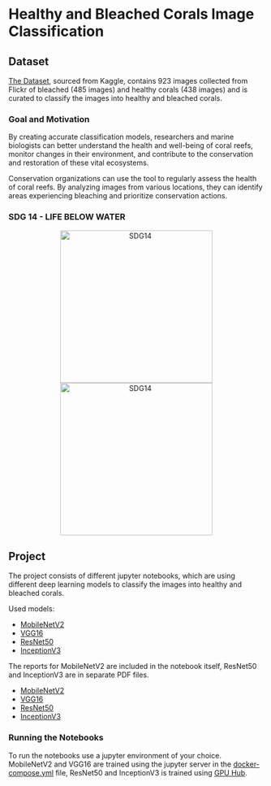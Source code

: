 # Healthy and Bleached Corals Image Classification

## Dataset

[The Dataset](https://www.kaggle.com/datasets/vencerlanz09/healthy-and-bleached-corals-image-classification/data), sourced from Kaggle, contains 923 images collected from Flickr of bleached (485 images) and healthy corals (438 images) and is curated to classify the images into healthy and bleached corals.

### Goal and Motivation

By creating accurate classification models, researchers and marine biologists can better understand the health and well-being of coral reefs, monitor changes in their environment, and contribute to the conservation and restoration of these vital ecosystems.

Conservation organizations can use the tool to regularly assess the health of coral reefs. By analyzing images from various locations, they can identify areas experiencing bleaching and prioritize conservation actions.

### SDG 14 - LIFE BELOW WATER

<div style="text-align: center;">
    <img src="https://upload.wikimedia.org/wikipedia/commons/4/4b/Sustainable_Development_Goal_14LifeBelowWater.svg" alt="SDG14" width="300">
    <img src="https://globalgoalscms.co.uk/wp-content/uploads/2021/09/globalgoals_636df7a3-ede0-49f2-8078-bc9bcdfa9f1b_goal_14.5_rgb_ng.svg" alt="SDG14" width="300">
</div>

## Project

The project consists of different jupyter notebooks, which are using different deep learning models to classify the images into healthy and bleached corals.

Used models:

- [MobileNetV2](./MobileNet-Coral-Image-Classification.ipynb)
- [VGG16](./VGG16-BN-Corals-Image-Classification.ipynb)
- [ResNet50](./ResNet50.ipynb)
- [InceptionV3](./InceptionV3.ipynb)

The reports for MobileNetV2 are included in the notebook itself, ResNet50 and InceptionV3 are in separate PDF files.

- [MobileNetV2](./MobileNet-Coral-Image-Classification.ipynb)
- [VGG16](./VGG16-BN-Corals-Image-Classification.ipynb)
- [ResNet50](<./ResNet50 Report.pdf>)
- [InceptionV3](<./ResNet50 Report.pdf>)

### Running the Notebooks

To run the notebooks use a jupyter environment of your choice.
MobileNetV2 and VGG16 are trained using the jupyter server in the [docker-compose.yml](./docker-compose.yml) file, ResNet50 and InceptionV3 is trained using [GPU Hub](https://gpuhub.labservices.ch).
